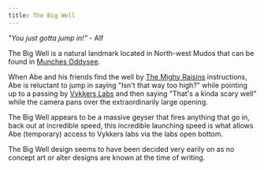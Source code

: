 ```yaml
---
title: The Big Well
---
```


*"You just gotta jump in!"* - Alf

The Big Well is a natural landmark located in North-west Mudos that can be found in [Munches Oddysee](/games/munchesoddysee).

When Abe and his friends find the well by [The Mighy Raisins](/characters/themightyraisen) instructions, Abe is reluctant to jump in saying
"Isn't that way too high?" while pointing up to a passing by [Vykkers Labs](/locations/vykkerslab) and then saying "That's a kinda scary well" while the camera pans over the extraordinarily large opening.

The Big Well appears to be a massive geyser that fires anything that go in, back out at incredible speed, 
this incredible launching speed is what allows Abe (temporary) access to Vykkers labs via the labs open bottom.

The Big Well design seems to have been decided very earily on as no concept art or alter designs are known at the time of writing.
